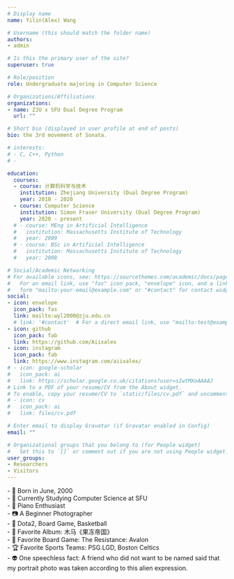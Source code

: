 ```yaml
---
# Display name
name: Yilin(Alex) Wang

# Username (this should match the folder name)
authors:
- admin

# Is this the primary user of the site?
superuser: true

# Role/position
role: Undergraduate majoring in Computer Science

# Organizations/Affiliations
organizations:
- name: ZJU x SFU Dual Degree Program
  url: ""

# Short bio (displayed in user profile at end of posts)
bio: the 3rd movement of Sonata.

# interests:
# - C, C++, Python
# - 

education:
  courses:
  - course: 计算机科学与技术
    institution: Zhejiang University (Dual Degree Program)
    year: 2018 - 2020
  - course: Computer Science
    institution: Simon Fraser University (Dual Degree Program)
    year: 2020 - present
  # - course: MEng in Artificial Intelligence
  #   institution: Massachusetts Institute of Technology
  #   year: 2009
  # - course: BSc in Artificial Intelligence
  #   institution: Massachusetts Institute of Technology
  #   year: 2008

# Social/Academic Networking
# For available icons, see: https://sourcethemes.com/academic/docs/page-builder/#icons
#   For an email link, use "fas" icon pack, "envelope" icon, and a link in the
#   form "mailto:your-email@example.com" or "#contact" for contact widget.
social:
- icon: envelope
  icon_pack: fas
  link: mailto:wyl2000@zju.edu.cn
  # link: '#contact'  # For a direct email link, use "mailto:test@example.org".
- icon: github
  icon_pack: fab
  link: https://github.com/Aiixalex
- icon: instagram
  icon_pack: fab
  link: https://www.instagram.com/aiixalex/
# - icon: google-scholar
#   icon_pack: ai
#   link: https://scholar.google.co.uk/citations?user=sIwtMXoAAAAJ
# Link to a PDF of your resume/CV from the About widget.
# To enable, copy your resume/CV to `static/files/cv.pdf` and uncomment the lines below.
# - icon: cv
#   icon_pack: ai
#   link: files/cv.pdf

# Enter email to display Gravatar (if Gravatar enabled in Config)
email: ""

# Organizational groups that you belong to (for People widget)
#   Set this to `[]` or comment out if you are not using People widget.
user_groups:
- Researchers
- Visitors
---
```


\- :baby: Born in June, 2000 \
\- :school: Currently Studying Computer Science at SFU \
\- :musical_score: Piano Enthusiast \
\- :camera: A Beginner Photographer \
\- :blue_heart: Dota2, Board Game, Basketball \
\- :minidisc: Favorite Album: 木马《果冻帝国》 \
\- :game_die: Favorite Board Game: The Resistance: Avalon \
\- :trophy: Favorite Sports Teams: PSG.LGD, Boston Celtics \
\- :alien: One speechless fact: A friend who did not want to be named said that my portrait photo was taken according to this alien expression.
